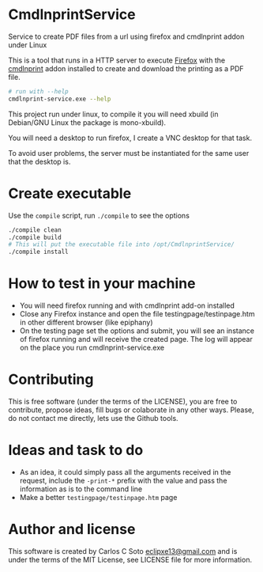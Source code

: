 # CmdlnprintService

Service to create PDF files from a url using firefox and cmdlnprint addon under Linux

This is a tool that runs in a HTTP server to execute [Firefox](https://www.mozilla.org/firefox/) with the [cmdlnprint](https://addons.mozilla.org/es/firefox/addon/cmdlnprint) addon installed to create and download the printing as a PDF file.

```bash
# run with --help
cmdlnprint-service.exe --help
```

This project run under linux, to compile it you will need xbuild (in Debian/GNU Linux the package is mono-xbuild).

You will need a desktop to run firefox, I create a VNC desktop for that task.

To avoid user problems, the server must be instantiated for the same user that the desktop is.

# Create executable

Use the `compile` script, run `./compile` to see the options

```bash
./compile clean
./compile build
# This will put the executable file into /opt/CmdlnprintService/
./compile install
```

# How to test in your machine

- You will need firefox running and with cmdlnprint add-on installed
- Close any Firefox instance and open the file testingpage/testinpage.htm in other different browser (like epiphany)
- On the testing page set the options and submit, you will see an instance of firefox running and will receive the created page. The log will appear on the place you run cmdlnprint-service.exe

# Contributing

This is free software (under the terms of the LICENSE), you are free to contribute, propose ideas, fill bugs or colaborate in any other ways. Please, do not contact me directly, lets use the Github tools.

# Ideas and task to do

- As an idea, it could simply pass all the arguments received in the request, include the `-print-*` prefix with the value and pass the information as is to the command line
- Make a better `testingpage/testinpage.htm` page

# Author and license

This software is created by Carlos C Soto <eclipxe13@gmail.com> and is under the terms of the MIT License, see LICENSE file for more information.

